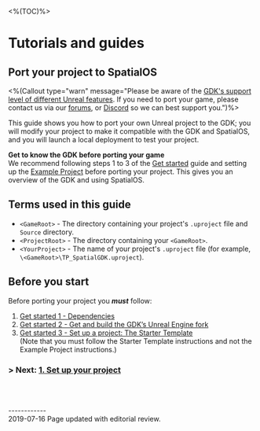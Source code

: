 <%(TOC)%>
# Tutorials and guides	
## Port your project to SpatialOS

<%(Callout type="warn" message="Please be aware of the [GDK's support level of different Unreal features]({{urlRoot}}/unreal-features-support). If you need to port your game, please contact us via our [forums](https://forums.improbable.io/), or [Discord](https://discord.gg/vAT7RSU) so we can best support you.")%>

This guide shows you how to port your own Unreal project to the GDK; you will modify your project to make it compatible with the GDK and SpatialOS, and you will launch a local deployment to test your project.

**Get to know the GDK before porting your game**</br>
We recommend following steps 1 to 3 of the [Get started]({{urlRoot}}/content/get-started/introduction) guide and setting up the [Example Project]({{urlRoot}}/content/get-started/example-project/exampleproject-intro) before porting your project. This gives you an overview of the GDK and using SpatialOS.
<br/>

## **Terms used in this guide**

- `<GameRoot>` - The directory containing your project's `.uproject` file and `Source` directory.  
- `<ProjectRoot>` - The directory containing your `<GameRoot>`.  
- `<YourProject>` - The name of your project's `.uproject` file (for example, `\<GameRoot>\TP_SpatialGDK.uproject`).

## Before you start

Before porting your project you _**must**_ follow:

1. [Get started 1 - Dependencies]({{urlRoot}}/content/get-started/dependencies)
1. [Get started 2 - Get and build the GDK’s Unreal Engine fork]({{urlRoot}}/content/get-started/build-unreal-fork)
1. [Get started 3 - Set up a project: The Starter Template]({{urlRoot}}/content/get-started/starter-template/get-started-template-intro) </br>
   (Note that you must follow the Starter Template instructions and not the Example Project instructions.)
   </br>

### **> Next:** [1. Set up your project]({{urlRoot}}/content/tutorials/porting-guide/tutorial-portingguide-setup)

<br/>

<br/>------------<br/>2019-07-16 Page updated with editorial review.<br/>
